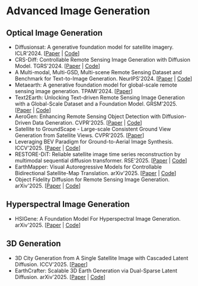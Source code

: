# Advanced Image Generation

## Optical Image Generation

- Diffusionsat: A generative foundation model for satellite imagery. ICLR'2024. [[Paper](https://arxiv.org/abs/2312.03606) | [Code](https://www.samarkhanna.com/DiffusionSat/)]
- CRS-Diff: Controllable Remote Sensing Image Generation with Diffusion Model. TGRS'2024. [[Paper](https://arxiv.org/abs/2403.11614) | [Code](https://github.com/Sonettoo/CRS-Diff)]
- A Multi-modal, Multi-GSD, Multi-scene Remote Sensing Dataset and Benchmark for Text-to-Image Generation. NeurIPS'2024. [[Paper](https://proceedings.neurips.cc/paper_files/paper/2024/hash/1697e3fb412da11dc9488249f9e7bbc9-Abstract-Datasets_and_Benchmarks_Track.html) | [Code](https://github.com/ljl5261/MMM-RS)]
- Metaearth: A generative foundation model for global-scale remote sensing image generation. TPAMI'2024. [[Paper](https://arxiv.org/abs/2405.13570)]
- Text2Earth: Unlocking Text-driven Remote Sensing Image Generation with a Global-Scale Dataset and a Foundation Model. GRSM'2025. [[Paper](https://arxiv.org/abs/2501.00895) | [Code](https://github.com/chen-yang-liu/Text2Earth)]
- AeroGen: Enhancing Remote Sensing Object Detection with Diffusion-Driven Data Generation. CVPR'2025. [[Paper](https://arxiv.org/abs/2411.15497) | [Code](https://github.com/Sonettoo/AeroGen)]
- Satellite to GroundScape - Large-scale Consistent Ground View Generation from Satellite Views. CVPR'2025. [[Paper](https://openaccess.thecvf.com/content/CVPR2025/html/Xu_Satellite_to_GroundScape_-_Large-scale_Consistent_Ground_View_Generation_from_CVPR_2025_paper.html)]
- Leveraging BEV Paradigm for Ground-to-Aerial Image Synthesis. ICCV'2025. [[Paper](https://arxiv.org/abs/2408.01812) | [Code](https://github.com/opendatalab/skydiffusion)]
- RESTORE-DiT: Reliable satellite image time series reconstruction by multimodal sequential diffusion transformer. RSE'2025. [[Paper](https://doi.org/10.1016/j.rse.2025.114872) | [Code](https://github.com/SQD1/RESTORE-DiT)]
- EarthMapper: Visual Autoregressive Models for Controllable Bidirectional Satellite-Map Translation. arXiv'2025. [[Paper](https://arxiv.org/abs/2504.19432) | [Code](https://github.com/HIT-SIRS/EarthMapper)]
- Object Fidelity Diffusion for Remote Sensing Image Generation. arXiv'2025. [[Paper](https://arxiv.org/abs/2508.10801) | [Code](https://github.com/VisionXLab/OF-Diff)]

## Hyperspectral Image Generation

- HSIGene: A Foundation Model For Hyperspectral Image Generation. arXiv'2025. [[Paper](https://arxiv.org/abs/2409.12470) | [Code](https://github.com/LiPang/HSIGene)]

## 3D Generation

- 3D City Generation from A Single Satellite Image with Cascaded Latent Diffusion. ICCV'2025. [[Paper](https://arxiv.org/abs/2507.04403)]
- EarthCrafter: Scalable 3D Earth Generation via Dual-Sparse Latent Diffusion. arXiv'2025. [[Paper](https://arxiv.org/abs/2507.16535) | [Code](https://whiteinblue.github.io/earthcrafter/)]
